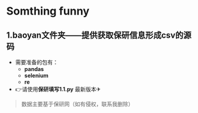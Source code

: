 # Somthing funny
## 1.baoyan文件夹——提供获取保研信息形成csv的源码
- 需要准备的包有：
  - **pandas**
  - **selenium**
  - **re**
- 👉请使用**保研填写1.1.py** 最新版本✈

> 数据主要基于保研网（如有侵权，联系我删除）
